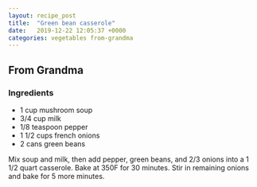 ```yaml
---
layout: recipe_post
title:  "Green bean casserole"
date:   2019-12-22 12:05:37 +0000
categories: vegetables from-grandma
---
```


## From Grandma
### Ingredients
* 1 cup mushroom soup
* 3/4 cup milk
* 1/8 teaspoon pepper
* 1 1/2 cups french onions
* 2 cans green beans


Mix soup and milk, then add pepper, green beans, and 2/3 onions into a 1 1/2 quart casserole. Bake at 350F for 30 minutes. Stir in remaining onions and bake for 5 more minutes.

